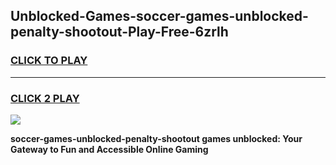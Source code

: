 
## Unblocked-Games-soccer-games-unblocked-penalty-shootout-Play-Free-6zrlh
<h3>
<a href="https://premium76.site?title=soccer-games-unblocked-penalty-shootout&ref=19M">CLICK TO PLAY</a></h3>
<hr>

<h3>
<a href="https://premium76.site?title=soccer-games-unblocked-penalty-shootout&ref=19M">CLICK 2 PLAY</a>
  
</h3>

<a href="https://premium76.site?title=soccer-games-unblocked-penalty-shootout&ref=19M"><img src="https://clearcache.store/games.png"></a>


**soccer-games-unblocked-penalty-shootout games unblocked: Your Gateway to Fun and Accessible Online Gaming**
